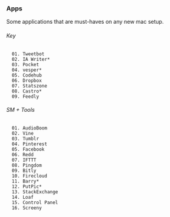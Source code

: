 ### Apps

Some applications that are must-haves on any new mac setup.

###### Key

      01. Tweetbot
      02. IA Writer*
      03. Pocket
      04. vesper*
      05. Codehub
      06. Dropbox
      07. Statszone
      08. Castro*
      09. Feedly
      
###### SM + Tools

      01. AudioBoom
      02. Vine
      03. Tumblr
      04. Pinterest
      05. Facebook
      06. Redd
      07. IFTTT
      08. Pingdom
      09. Bitly
      10. Firecloud
      11. Barry*
      12. PutPic*
      13. StackExchange
      14. Loaf
      15. Control Panel
      16. Screeny
